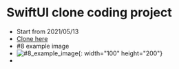 # SwiftUI clone coding project
 - Start from 2021/05/13
 - [Clone here](https://www.youtube.com/watch?v=LiWtjXLlhYw&amp;list=PLgOlaPUIbynqyJHiTEv7CFaXd8g5jtogT)
 - #8 example image
 - ![#8_example_image](https://user-images.githubusercontent.com/83416999/118790339-a243e900-b8d0-11eb-9116-3e32d9619bd5.png){: width="100" height="200"}
 - <img src="https://user-images.githubusercontent.com/83416999/118790339-a243e900-b8d0-11eb-9116-3e32d9619bd5.png" width="10rem">

